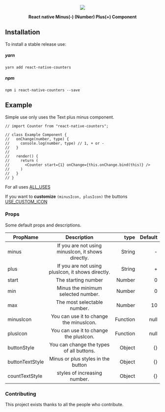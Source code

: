 <p align="center">
  <img src="https://github.com/yasaricli/react-native-counters/blob/master/Kapture.gif" />
</p>

<p align="center">
  <b>React native Minus(-) (Number) Plus(+) Component</b>
</p>

## Installation

To install a stable release use:

##### yarn
`yarn add react-native-counters`

##### npm
`npm i react-native-counters --save`


## Example
Simple use only uses the Text plus minus component.

```JS
// import Counter from "react-native-counters";

// class Example Component {
//   onChange(number, type) {
//     console.log(number, type) // 1, + or -
//   }
//  
//   render() {
//     return (
//       <Counter start={1} onChange={this.onChange.bind(this)} />
//     )
//   }
// }
```

For all uses [ALL_USES](docs/ALL_USES.md)

If you want to **customize** `(minusIcon, plusIcon)` the buttons [USE_CUSTOM_ICON](docs/USE_CUSTOM_ICON.md)


### Props

Some default props and descriptions.


| PropName   |      Description      |  type |  Default |
|----------|:-------------:|------:|------:|
| minus |  If you are not using minusIcon, it shows directly. | String | - |
| plus |  If you are not using plusIcon, it shows directly. | String | + |
| start |  The starting number | Number | 0 |
| min |    Minus the minimum selected number.   | Number |   0 |
| max | The most selectable number. | Number  | 10 |
| minusIcon | You can use it to change the minusIcon. | Function | null |
| plusIcon | You can use it to change the plusIcon. | Function | null |
| buttonStyle | You can change the types of all buttons. | Object |    {} |
| buttonTextStyle | Minus or plus styles in the button | Object |   {} |
| countTextStyle | styles of increasing number. | Object | {} |


### Contributing

This project exists thanks to all the people who contribute.
